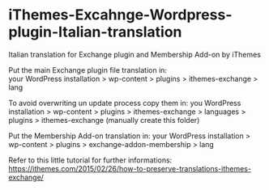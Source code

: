 # iThemes-Excahnge-Wordpress-plugin-Italian-translation
Italian translation for Exchange plugin and Membership Add-on by iThemes

Put the main Exchange plugin file translation in:<br/>
your WordPress installation > wp-content > plugins > ithemes-exchange > lang

To avoid overwriting un update process copy them in:
you WordPress installation > wp-content > plugins > ithemes-exchange > languages > plugins > ithemes-exchange (manually create this folder)

Put the Membership Add-on translation in:
your WordPress installation > wp-content > plugins > exchange-addon-membership > lang

Refer to this little tutorial for further informations:
https://ithemes.com/2015/02/26/how-to-preserve-translations-ithemes-exchange/
